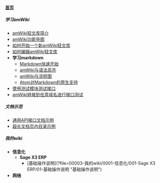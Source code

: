 
#### [首页](?file=home-首页)

##### 学习amWiki
- [amWiki轻文库简介](?file=00001-学习amWiki/01-amWiki轻文库简介 "amWiki轻文库简介")
- [amWiki功能导图](?file=00001-学习amWiki/02-amWiki功能导图 "amWiki功能导图")
- [如何开始一个新amWiki轻文库](?file=00001-学习amWiki/03-如何开始一个新amWiki轻文库 "如何开始一个新amWiki轻文库")
- [如何编辑amWiki轻文库](?file=00001-学习amWiki/04-如何编辑amWiki轻文库 "如何编辑amWiki轻文库")
- **学习markdown**
    - [Markdown快速开始](?file=00001-学习amWiki/05-学习markdown/01-Markdown快速开始 "Markdown快速开始")
    - [amWiki与语法高亮](?file=00001-学习amWiki/05-学习markdown/02-amWiki与语法高亮 "amWiki与语法高亮")
    - [amWiki与流程图](?file=00001-学习amWiki/05-学习markdown/03-amWiki与流程图 "amWiki与流程图")
    - [Atom对Markdown的原生支持](?file=00001-学习amWiki/05-学习markdown/05-Atom对Markdown的原生支持 "Atom对Markdown的原生支持")
- [使用测试模块测试接口](?file=00001-学习amWiki/06-使用测试模块测试接口 "使用测试模块测试接口")
- [amWiki转接到任意域名进行接口测试](?file=00001-学习amWiki/07-amWiki转接到任意域名进行接口测试 "amWiki转接到任意域名进行接口测试")

##### 文档示范
- [通用API接口文档示例](?file=00002-文档示范/001-通用API接口文档示例 "通用API接口文档示例")
- [超长文档页内目录示例](?file=00002-文档示范/002-超长文档页内目录示例 "超长文档页内目录示例")

##### 我的wiki
- **信息化**
    - **Sage X3 ERP**
        - [基础操作说明](?file=00003-我的wiki/0001-信息化/001-Sage X3 ERP/01-基础操作说明 "基础操作说明")
- **网络**
